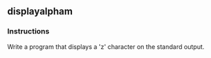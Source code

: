 ## displayalpham
### Instructions

Write a program that displays a 'z' character on the standard output.